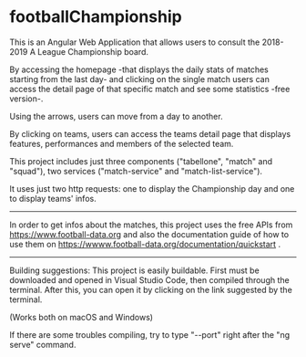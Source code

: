 # footballChampionship

This is an Angular Web Application that allows users to consult the 2018-2019 A League Championship board.

By accessing the homepage -that displays the daily stats of matches starting from the last day- and clicking on the single match users can access the detail page of that specific match and see some statistics -free version-.

Using the arrows, users can move from a day to another.

By clicking on teams, users can access the teams detail page that displays features, performances and members of the selected team.

This project includes just three components ("tabellone", "match" and "squad"), two services ("match-service" and "match-list-service").

It uses just two http requests: one to display the Championship day and one to display teams' infos.

---------------------------------------------------------------------------------------------------

In order to get infos about the matches, this project uses the free APIs from https://www.football-data.org and also the documentation guide of how to use them on https://wwww.football-data.org/documentation/quickstart .

---------------------------------------------------------------------------------------------------

Building suggestions:
This project is easily buildable.
First must be downloaded and opened in Visual Studio Code, then compiled through the terminal. After this, you can open it by clicking on the link suggested by the terminal.

(Works both on macOS and Windows)

If there are some troubles compiling, try to type "--port" right after the "ng serve" command.


